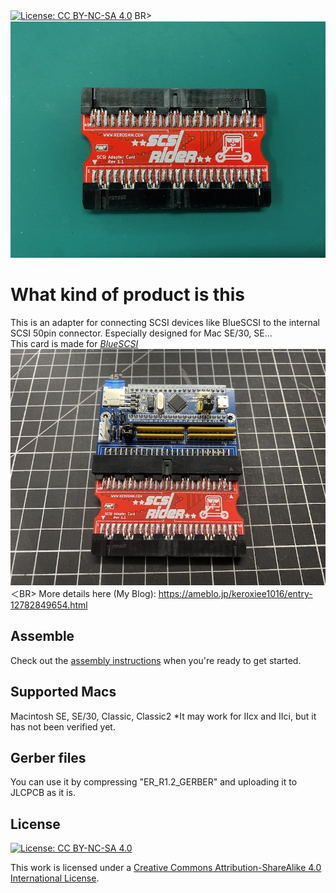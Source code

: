 [![License: CC BY-NC-SA 4.0](https://img.shields.io/badge/License-CC%20BY--NC--SA%204.0-lightgrey.svg)](https://creativecommons.org/licenses/by-nc-sa/4.0/)
BR>
　![alt](images/IMG_4263.jpeg)
# What kind of product is this
This is an adapter for connecting SCSI devices like BlueSCSI to the internal SCSI 50pin connector.
Especially designed for Mac SE/30, SE...
<BR>
  This card is made for
*[BlueSCSI](https://github.com/erichelgeson/BlueSCSI)*
<BR>
  ![alt](images/IMG_4259.jpg)
＜BR>
More details here (My Blog):
  https://ameblo.jp/keroxiee1016/entry-12782849654.html

## Assemble

Check out the [assembly instructions](Assembly/README.md) when you're ready to get started.

## Supported Macs

Macintosh SE, SE/30, Classic, Classic2 *It may work for IIcx and IIci, but it has not been verified yet.

## Gerber files

You can use it by compressing "ER_R1.2_GERBER" and uploading it to JLCPCB as it is.

## License

[![License: CC BY-NC-SA 4.0](https://img.shields.io/badge/License-CC%20BY--NC--SA%204.0-lightgrey.svg)](https://creativecommons.org/licenses/by-nc-sa/4.0/)

This work is licensed under a
[Creative Commons Attribution-ShareAlike 4.0 International License](https://creativecommons.org/licenses/by-nc-sa/4.0/).

